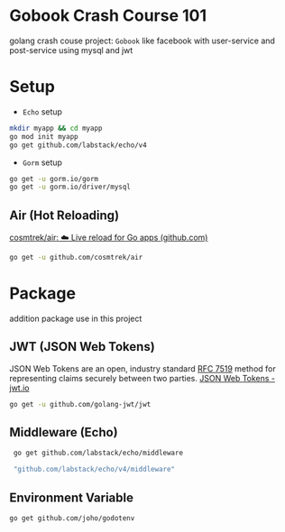 # Gobook Crash Course 101

golang crash couse project: `Gobook` like facebook with user-service and post-service using mysql and jwt

# Setup

- `Echo` setup

```bash
mkdir myapp && cd myapp
go mod init myapp
go get github.com/labstack/echo/v4
```

- `Gorm` setup

```bash
go get -u gorm.io/gorm
go get -u gorm.io/driver/mysql
```

## Air (Hot Reloading)

[cosmtrek/air: ☁️ Live reload for Go apps (github.com)](https://github.com/cosmtrek/air)

```sh
go get -u github.com/cosmtrek/air
```

# Package

addition package use in this project

## JWT (JSON Web Tokens)

JSON Web Tokens are an open, industry standard [RFC 7519](https://tools.ietf.org/html/rfc7519) method for representing claims securely between two parties. [JSON Web Tokens - jwt.io](https://jwt.io/)

```bash
go get -u github.com/golang-jwt/jwt
```

## Middleware (Echo)

```sh
 go get github.com/labstack/echo/middleware

 "github.com/labstack/echo/v4/middleware"
```

## Environment Variable

```sh
go get github.com/joho/godotenv
```
